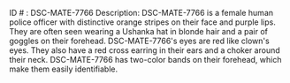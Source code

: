 ID # : DSC-MATE-7766
Description: DSC-MATE-7766 is a female human police officer with distinctive orange stripes on their face and purple lips. They are often seen wearing a Ushanka hat in blonde hair and a pair of goggles on their forehead. DSC-MATE-7766's eyes are red like clown's eyes. They also have a red cross earring in their ears and a choker around their neck. DSC-MATE-7766 has two-color bands on their forehead, which make them easily identifiable.